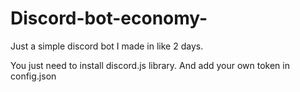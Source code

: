 # Discord-bot-economy-
Just a simple discord bot I made in like 2 days.

You just need to install discord.js library.
And add your own token in config.json
